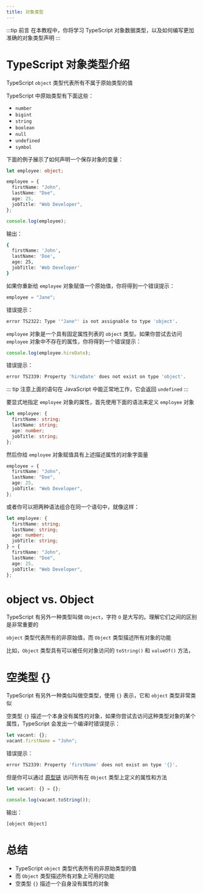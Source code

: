 ```yaml
---
title: 对象类型
---
```


:::tip 前言
在本教程中，你将学习 TypeScript 对象数据类型，以及如何编写更加准确的对象类型声明
:::

# TypeScript 对象类型介绍

TypeScript `object` 类型代表所有不属于原始类型的值

TypeScript 中原始类型有下面这些：

- `number`
- `bigint`
- `string`
- `boolean`
- `null`
- `undefined`
- `symbol`

下面的例子展示了如何声明一个保存对象的变量：

```ts
let employee: object;

employee = {
  firstName: "John",
  lastName: "Doe",
  age: 25,
  jobTitle: "Web Developer",
};

console.log(employee);
```

输出：

```sh
{
  firstName: 'John',
  lastName: 'Doe',
  age: 25,
  jobTitle: 'Web Developer'
}
```

如果你重新给 `employee` 对象赋值一个原始值，你将得到一个错误提示：

```ts
employee = "Jane";
```

错误提示：

```sh
error TS2322: Type '"Jane"' is not assignable to type 'object'.
```

`employee` 对象是一个具有固定属性列表的 `object` 类型。如果你尝试去访问 `employee` 对象中不存在的属性，你将得到一个错误提示：

```ts
console.log(employee.hireDate);
```

错误提示：

```sh
error TS2339: Property 'hireDate' does not exist on type 'object'.
```

::: tip
注意上面的语句在 JavaScript 中能正常地工作，它会返回 `undefined`
:::

要显式地指定 `employee` 对象的属性，首先使用下面的语法来定义 `employee` 对象

```ts
let employee: {
  firstName: string;
  lastName: string;
  age: number;
  jobTitle: string;
};
```

然后你给 `employee` 对象赋值具有上述描述属性的对象字面量

```ts
employee = {
  firstName: "John",
  lastName: "Doe",
  age: 25,
  jobTitle: "Web Developer",
};
```

或者你可以把两种语法组合在同一个语句中，就像这样：

```ts
let employee: {
  firstName: string;
  lastName: string;
  age: number;
  jobTitle: string;
} = {
  firstName: "John",
  lastName: "Doe",
  age: 25,
  jobTitle: "Web Developer",
};
```

# object vs. Object

TypeScript 有另外一种类型叫做 `Object`，字符 `O` 是大写的。理解它们之间的区别是非常重要的

`object` 类型代表所有的非原始值，而 `Object` 类型描述所有对象的功能

比如，`Object` 类型具有可以被任何对象访问的 `toString()` 和 `valueOf()` 方法，

# 空类型 {}

TypeScript 有另外一种类似叫做空类型，使用 `{}` 表示，它和 `object` 类型非常类似

空类型 `{}` 描述一个本身没有属性的对象，如果你尝试去访问这种类型对象的某个属性，TypeScript 会发出一个编译时错误提示：

```ts
let vacant: {};
vacant.firstName = "John";
```

错误提示：

```sh
error TS2339: Property 'firstName' does not exist on type '{}'.
```

但是你可以通过 [原型链](https://zh.javascript.info/prototype-inheritance) 访问所有在 `Object` 类型上定义的属性和方法

```ts
let vacant: {} = {};

console.log(vacant.toString());
```

输出：

```sh
[object Object]
```

# 总结

- TypeScript `object` 类型代表所有的非原始类型的值
- 而 `Object` 类型描述所有对象上可用的功能
- 空类型 `{}` 描述一个自身没有属性的对象
